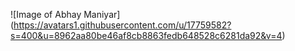 ![Image of Abhay Maniyar] (https://avatars1.githubusercontent.com/u/17759582?s=400&u=8962aa80be46af8cb8863fedb648528c6281da92&v=4)
